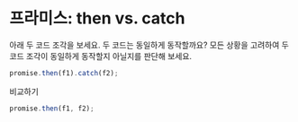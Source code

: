 # 프라미스: then vs. catch

아래 두 코드 조각을 보세요. 두 코드는 동일하게 동작할까요? 모든 상황을 고려하여 두 코드 조각이 동일하게 동작할지 아닐지를 판단해 보세요.

```js
promise.then(f1).catch(f2);
```

비교하기

```js
promise.then(f1, f2);
```
